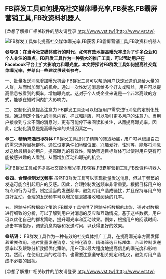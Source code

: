 ## **FB群发工具如何提高社交媒体曝光率,FB获客,FB霸屏营销工具,FB改资料机器人**

[😍想了解推广相关软件的朋友请登录 http://www.vst.tw](http://www.vst.tw)

 <center><img src="https://vst.tw/MP4/tuiguang/png/1.png" alt="FB群发工具如何提高社交媒体曝光率,FB获客,FB霸屏营销工具,FB改资料机器人"></center>

**😄导语：在当今社交媒体盛行的时代，如何有效地提高曝光率成为了许多企业和个人关注的重点。FB群发工具作为一种强大的推广工具，可以帮助用户在Facebook平台上扩大影响力和曝光度。本文将探讨FB群发工具如何提高社交媒体曝光率，并给出一些建议供读者参考。**

一、批量发送消息增加曝光机会
FB群发工具可以帮助用户快速发送消息给大量的人群，从而增加曝光的机会。通过一次性发送消息给多个好友或粉丝，用户可以提高信息被看到的概率，增加曝光度。这对于个人或企业来说是一个非常高效的方式，能够在短时间内扩大影响力。

二、定制化消息提高注意力
FB群发工具还可以根据用户需求进行消息的定制化处理。通过制定个性化的消息内容、样式和排版，可以吸引更多用户的注意力。当用户接收到与众不同的消息时，更有可能停下来阅读和关注，从而提高曝光率。因此，定制化消息是提高曝光率的关键因素之一。

**😄三、精确筛选目标群体**
FB群发工具提供了精确的筛选功能，用户可以根据自己的需求选择目标群体。通过设定条件如地理位置、兴趣爱好、性别等，能够将消息发送给最相关的用户，提高曝光的有效性。精确筛选目标群体可以使得用户更有可能被感兴趣的人看到，从而增加互动和曝光的机会。

 <center><img src="https://vst.tw/MP4/tuiguang/png/0.png" alt="FB群发工具如何提高社交媒体曝光率,FB获客,FB霸屏营销工具,FB改资料机器人"></center>

**😄四、合理控制发送频率**
虽然FB群发工具可以实现批量发送消息，但过于频繁的发送可能会引起用户的反感。因此，合理控制发送频率非常重要。根据目标用户的特点和行为习惯，制定适当的发送频率，避免对用户造成骚扰，并且保持与用户的良好互动。合理的发送频率可以增加信息被接收和阅读的几率。

五、跟踪分析数据优化策略
FB群发工具提供了跟踪分析数据的功能，通过对数据进行细致的分析，可以了解到用户对消息的反应和互动情况。基于这些数据，用户可以优化自己的群发策略，提升曝光率和互动效果。例如，根据用户的阅读时间、点击率等指标，调整消息内容和发送时间，以获得更好的效果。

**😄结语：**
FB群发工具作为一种有效的社交媒体推广工具，在提高曝光率方面发挥着重要作用。通过批量发送消息、定制化消息、精确筛选目标群体、合理控制发送频率以及跟踪分析数据优化策略，用户可以最大程度地提高信息的曝光度和影响力。然而，在使用工具的过程中，也需要注意遵守相关规定和礼仪，避免对用户造成不必要的困扰。

[😍想了解推广相关软件的朋友请登录 http://www.vst.tw](http://www.vst.tw)



